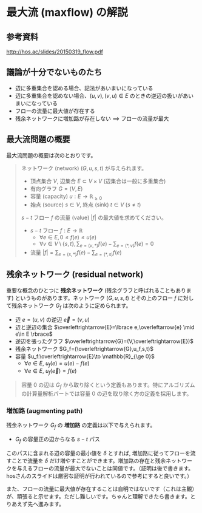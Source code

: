 # 最大流 (maxflow) の解説

## 参考資料

http://hos.ac/slides/20150319_flow.pdf

## 議論が十分でないものたち

- 辺に多重集合を認める場合、記法があいまいになっている
- 辺に多重集合を認めない場合、$(u,v),(v,u)\in E$ のときの逆辺の扱いがあいまいになっている
- フローの流量に最大値が存在する
- 残余ネットワークに増加路が存在しない $\implies$ フローの流量が最大

## 最大流問題の概要

最大流問題の概要は次のとおりです。

> ネットワーク (network) $(G,u,s,t)$ が与えられます。
> - 頂点集合 $V$, 辺集合 $E\subset V\times V$ (辺集合は一般に多重集合)
> - 有向グラフ $G=(V,E)$ 
> - 容量 (capacity) $u:E\to \mathbb{R}_{\ge 0}$
> - 始点 (source) $s\in V$, 終点 (sink) $t\in V\ (s\neq t)$
> 
> $s-t$ フロー $f$ の流量 (value) $|f|$ の最大値を求めてください。
> - $s-t$ フロー $f:E\to \mathbb{R}$
>   - $\forall e\in E, 0\le f(e)\le u(e)$
>   - $\displaystyle\forall v\in V\setminus \lbrace s,t \rbrace , \sum_{e=(v,\ast)}f(e) - \sum_{e=(\ast,v)} f(e) = 0$
> - 流量 $\displaystyle |f|=\sum_{e=(s,\ast)}f(e) - \sum_{e=(\ast,s)} f(e)$

## 残余ネットワーク (residual network)

重要な概念のひとつに **残余ネットワーク** (残余グラフと呼ばれることもあります) というものがあります。ネットワーク $(G,u,s,t)$ とその上のフロー $f$ に対して残余ネットワーク $G_f$ は次のように定められます。

- 辺 $e = (u,v)$ の逆辺 $\overleftarrow{e} = (v,u)$
- 辺と逆辺の集合 $\overleftrightarrow{E}=\lbrace e,\overleftarrow{e} \mid e\in E \rbrace$
- 逆辺を張ったグラフ $\overleftrightarrow{G}=(V,\overleftrightarrow{E})$
- 残余ネットワーク $G_f=(\overleftrightarrow{G},u_f,s,t)$ 
- 容量 $u_f:\overleftrightarrow{E}\to \mathbb{R}_{\ge 0}$
    - $\forall e\in E,\ u_f(e)=u(e)-f(e)$
    - $\forall e\in E,\ u_f(\overleftarrow{e})=f(e)$

> 容量 $0$ の辺は $G_f$ から取り除くという定義もあります。特にアルゴリズムの計算量解析パートでは容量 $0$ の辺を取り除く方の定義を採用します。

### 増加路 (augmenting path)

残余ネットワーク $G_f$ の **増加路** の定義は以下で与えられます。
- $G_f$ の容量正の辺からなる $s-t$ パス

このパスに含まれる辺の容量の最小値を $\delta$ とすれば, 増加路に従ってフローを流すことで流量を $\delta$ だけ増やすことができます。増加路の存在と残余ネットワークを与えるフローの流量が最大でないことは同値です。（証明は後で書きます。hosさんのスライドは厳密な証明が行われているので参考にすると良いです。）

また、フローの流量に最大値が存在することは自明ではないです（これは主観）が、頑張ると示せます。ただし難しいです。ちゃんと理解できたら書きます。とりあえず先へ進みます。

